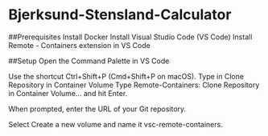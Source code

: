 # Bjerksund-Stensland-Calculator

##Prerequisites
Install Docker
Install Visual Studio Code (VS Code)
Install Remote - Containers extension in VS Code

##Setup
Open the Command Palette in VS Code

Use the shortcut Ctrl+Shift+P (Cmd+Shift+P on macOS).
Type in Clone Repository in Container Volume
Type Remote-Containers: Clone Repository in Container Volume... and hit Enter.

When prompted, enter the URL of your Git repository.

Select Create a new volume and name it vsc-remote-containers.